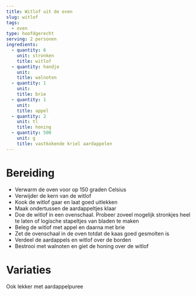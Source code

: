 ```yaml
---
title: Witlof uit de oven
slug: witlof
tags:
  - oven
type: hoofdgerecht
serving: 2 personen
ingredients:
  - quantity: 6
    unit: stronken
    title: witlof
  - quantity: handje
    unit:
    title: walnoten
  - quantity: 1
    unit:
    title: brie
  - quantity: 1
    unit:
    title: appel
  - quantity: 2
    unit: tl
    title: honing
  - quantity: 500
    unit: g
    title: vastkokende kriel aardappelen
---
```


# Bereiding

- Verwarm de oven voor op 150 graden Celsius
- Verwijder de kern van de witlof
- Kook de witlof gaar en laat goed uitlekken
- Maak ondertussen de aardappeltjes klaar
- Doe de witlof in een ovenschaal. Probeer zoveel mogelijk stronkjes heel te laten of logische stapeltjes van bladen te maken
- Beleg de witlof met appel en daarna met brie
- Zet de ovenschaal in de oven totdat de kaas goed gesmolten is
- Verdeel de aardappels en witlof over de borden
- Bestrooi met walnoten en giet de honing over de witlof

# Variaties

Ook lekker met aardappelpuree
